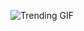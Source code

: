 
<!-- GIF_SECTION -->
![Trending GIF](https://media3.giphy.com/media/v1.Y2lkPThiYjIxNzcyMGltYnM0ZTBuMHA5dzN2ZDZvcnRweGZ1cjMxcjNqNW9wcWJjbm9pNCZlcD12MV9naWZzX3NlYXJjaCZjdD1n/2u4ExwAuGozwR1kWEg/giphy.gif)
<!-- END_GIF_SECTION -->
